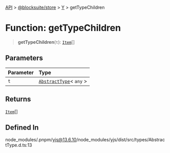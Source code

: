 [API](../../../../../index.md) > [@blocksuite/store](../../../index.md) > [Y](../index.md) > getTypeChildren

# Function: getTypeChildren

> **getTypeChildren**(`t`): [`Item`](../classes/class.Item.md)[]

## Parameters

| Parameter | Type |
| :------ | :------ |
| `t` | [`AbstractType`](../classes/class.AbstractType.md)\< `any` \> |

## Returns

[`Item`](../classes/class.Item.md)[]

## Defined In

node\_modules/.pnpm/yjs@13.6.10/node\_modules/yjs/dist/src/types/AbstractType.d.ts:13

